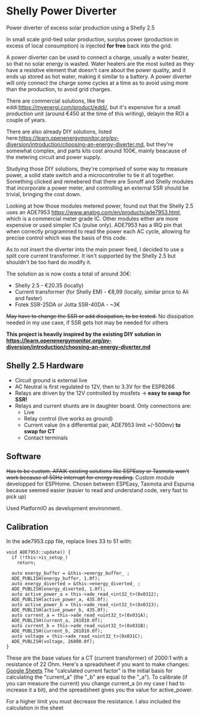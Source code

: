 # Shelly Power Diverter
Power diverter of excess solar production using a Shelly 2.5

In small scale grid-tied solar production, surplus power (production in excess of local consumption) is injected **for free** back into the grid. 

A power diverter can be used to connect a charge, usually a water heater, so that no solar energy is wasted. Water heaters are the most suited as they have a resistive element that doesn't care about the power quality, and it ends up stored as hot water, making it similar to a battery. A power diverter will only connect the charge some cycles at a time as to avoid using more than the production, to avoid grid charges.

There are commercial solutions, like the eddi:https://myenergi.com/product/eddi/, but it's expensive for a small production unit (around €450 at the time of this writing), delayin the ROI a couple of years.

There are also already DIY solutions, listed here:https://learn.openenergymonitor.org/pv-diversion/introduction/choosing-an-energy-diverter.md, but they're somewhat complex, and parts kits cost around 100€, mainly beacause of the metering circuit and power supply.

Studying those DIY solutions, they're comprised of some way to measure power, a solid state switch and a microcontroller to tie it all together. Something clicked and remebered that there are Sonoff and Shelly modules that incorporate a power meter, and controlling an external SSR should be trivial, bringing the cost down.

Looking at how those modules metered power, found out that the Shelly 2.5 uses an ADE7953 https://www.analog.com/en/products/ade7953.html, which is a commercial meter grade IC. Other modules either are more expensive or used simpler ICs (pulse only).
ADE7953 has a IRQ pin that when correctly programmed to read the power each AC cycle, allowing for precise control which was the basis of this code.

As to not insert the diverter into the main power feed, I decided to use a split core current transformer. It isn't supported by the Shelly 2.5 but shouldn't be too hard do modify it.

The solution as is now costs a total of around 30€:
* Shelly 2.5 - €20.35 (locally)
* Current transformer (for Shelly EM) - €8,99 (locally, similar price to Ali and faster)
* Fotek SSR-25DA or Jotta SSR-40DA - ~3€

~~May have to change the SSR or add dissipation, to be tested.~~ No dissipation needed in my use case, if SSR gets hot may be needed for others

**This project is heavily inspired by the existing DIY solution in https://learn.openenergymonitor.org/pv-diversion/introduction/choosing-an-energy-diverter.md**

## Shelly 2.5 Hardware
* Circuit ground is external live
* AC Neutral is first regulated to 12V, then to 3.3V for the ESP8266
* Relays are driven by the 12V controlled by mosfets -> **easy to swap for SSR!**
* Relays and current shunts are in daughter board. Only connections are:
  * Live
  * Relay control (live works as ground)
  * Current value (in a differential pair, ADE7953 limit +/-500mv) **to swap for CT**
  * Contact terminals

## Software
~~Has to be custom, AFAIK existing solutions like ESPEasy or Tasmota won't work because of 50Hz interrupt for energy reading.~~
Custom module developped for ESPHome. Chosen between ESPEasy, Tasmota and Espurna because seemed easier (easier to read and understand code, very fast to pick up)

Used PlatformIO as development environment.

## Calibration
In the ade7953.cpp file, replace lines 33 to 51 with:
```
void ADE7953::update() {
  if (!this->is_setup_)
    return;

  auto energy_buffer = &this->energy_buffer_ ;
  ADE_PUBLISH(energy_buffer, 1.0f);
  auto energy_diverted = &this->energy_diverted_ ;
  ADE_PUBLISH(energy_diverted, 1.0f);  
  auto active_power_a = this->ade_read_<int32_t>(0x0312);
  ADE_PUBLISH(active_power_a, 435.0f);    
  auto active_power_b = this->ade_read_<int32_t>(0x0313);
  ADE_PUBLISH(active_power_b, 435.0f);
  auto current_a = this->ade_read_<uint32_t>(0x031A);
  ADE_PUBLISH(current_a, 281010.0f);  
  auto current_b = this->ade_read_<uint32_t>(0x031B);
  ADE_PUBLISH(current_b, 281010.0f);
  auto voltage = this->ade_read_<uint32_t>(0x031C);
  ADE_PUBLISH(voltage, 26000.0f);
}

```
These are the base values ​​for a CT (current transformer) of 2000:1 with a resistance of 22 Ohm.
Here's a spreadsheet if you want to make changes: [Google Sheets](https://docs.google.com/spreadsheets/d/10r9y6UEH0_P3OAnRmqzOGrElQc8ZBHv0Mporhut8w8I/edit?usp=sharing)
The "calculated current factor" is the initial basis for calculating the "current_a" (the "_b" are equal to the "_a"). To calibrate (if you can measure the current) you change current_a (in my case I had to increase it a bit), and the spreadsheet gives you the value for active_power.

For a higher limit you must decrease the resistance. I also included the calculation in the sheet
